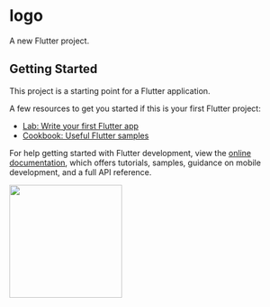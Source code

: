 # logo

A new Flutter project.

## Getting Started

This project is a starting point for a Flutter application.

A few resources to get you started if this is your first Flutter project:

- [Lab: Write your first Flutter app](https://docs.flutter.dev/get-started/codelab)
- [Cookbook: Useful Flutter samples](https://docs.flutter.dev/cookbook)

For help getting started with Flutter development, view the
[online documentation](https://docs.flutter.dev/), which offers tutorials,
samples, guidance on mobile development, and a full API reference.




<p>
<img src="https://user-images.githubusercontent.com/121655112/218941821-fbc652fe-32b4-44ed-b5ee-f69e24cb3817.png" width="200px" height="200px">


</p>
